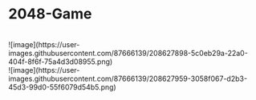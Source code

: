 # 2048-Game
<br>
![image](https://user-images.githubusercontent.com/87666139/208627898-5c0eb29a-22a0-404f-8f6f-75a4d3d08955.png)
<br>
![image](https://user-images.githubusercontent.com/87666139/208627959-3058f067-d2b3-45d3-99d0-55f6079d54b5.png)
